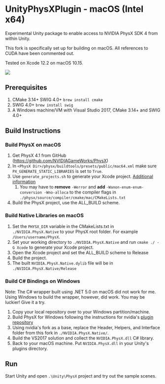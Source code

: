 # UnityPhysXPlugin - macOS (Intel x64)
Experimental Unity package to enable access to NVIDIA PhysX SDK 4 from within Unity.  

This fork is specifically set up for building on macOS. All references to CUDA have been commented out.

Tested on Xcode 12.2 on macOS 10.15.

![](https://media2.giphy.com/media/ccjpXXMEhVpYaJsARV/giphy.gif?cid=790b7611be7f642ee71792bcd1e5a256991de528bc76d207&rid=giphy.gif&ct=g)

Prerequisites
---
1. CMake 3.14+ SWIG 4.0+ `brew install cmake`
1. SWIG 4.0+ `brew install swig`
1. A Windows machine/VM with Visual Studio 2017, CMake 3.14+ and SWIG 4.0+

Build Instructions
---
### Build PhysX on macOS

1. Get PhysX 4.1 from GitHub (https://github.com/NVIDIAGameWorks/PhysX)
1. In `<PhysX Dir>/physx/buildtools/presets/public/mac64.xml` make sure `PX_GENERATE_STATIC_LIBRARIES` is set to `True`.
1. Use `generate_projects.sh` to generate your Xcode project. [Additional information](https://gameworksdocs.nvidia.com/PhysX/4.1/documentation/platformreadme/mac/readme_mac.html)
    1. You may have to **remove** `-Werror` and **add** `-Wanon-enum-enum-conversion -Wno-alloca` to the compiler flags in `./physx/source/compiler/cmake/mac/CMakeLists.txt`
1. Build the PhysX project, use the ALL_BUILD scheme.

### Build Native Libraries on macOS

1. Set the `PHYSX_DIR` variable in the CMakeLists.txt in `./NVIDIA.PhysX.Native` to your PhysX root folder. For example `/Users/username/PhysX`.
1. Set your working directory to `./NVIDIA.PhysX.Native` and run `cmake ./ -G Xcode` to generate your Xcode project.
1. Open the Xcode project and set the ALL_BUILD scheme to Release
1. Build the project.
1. The built `NVIDIA.PhysX.Native.dylib` file will be in `./NVIDIA.PhysX.Native/Release`

### Build C# Bindings on Windows

Note: The C# wrapper built using .NET 5.0 on macOS did not work for me. Using Windows to build the wrapper, however, did work. You may be luckier! Give it a try.
1. Copy your local repository over to your Windows partition/machine.
1. Build PhysX for Windows following the instructions for nvidia's [plugin repository](https://github.com/NVIDIAGameWorks/UnityPhysXPlugin)
1. Using nvidia's fork as a base, replace the Header, Helpers, and Interface folder from this fork in `./NVIDIA.PhysX.Native/`.
1. Build the VS2017 solution and collect the `NVIDIA.PhysX.dll` C# library.
1. Back to your macOS machine. Put `NVIDIA.PhysX.dll` in your Unity's plugins directory.

Run
---

Start Unity and open `.\Unity\PhysX` project and try out the sample scenes.
